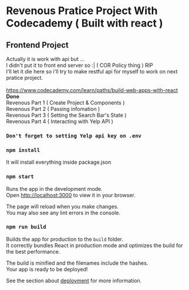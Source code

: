 # Revenous Pratice Project With Codecademy ( Built with react )
## Frontend Project

Actually it is work with api but ... <br>
I didn't put it to front end server so :| ( COR Policy thing ) RIP <br>
I'll let it die here so i'll try to make restful api for myself to work on next pratice project. <br>
<br>
https://www.codecademy.com/learn/paths/build-web-apps-with-react
<br>
**Done**<br>
Revenous Part 1 ( Create Project & Components )<br>
Revenous Part 2 ( Passing infomation )<br>
Revenous Part 3 ( Setting the Search Bar's State )<br>
Revenous Part 4 ( Interacting with Yelp API )<br>

### `Don't forget to setting Yelp api key on .env`

### `npm install`
It will install everything inside package.json

### `npm start`

Runs the app in the development mode.\
Open [http://localhost:3000](http://localhost:3000) to view it in your browser.

The page will reload when you make changes.\
You may also see any lint errors in the console.

### `npm run build`

Builds the app for production to the `build` folder.\
It correctly bundles React in production mode and optimizes the build for the best performance.

The build is minified and the filenames include the hashes.\
Your app is ready to be deployed!

See the section about [deployment](https://facebook.github.io/create-react-app/docs/deployment) for more information.
